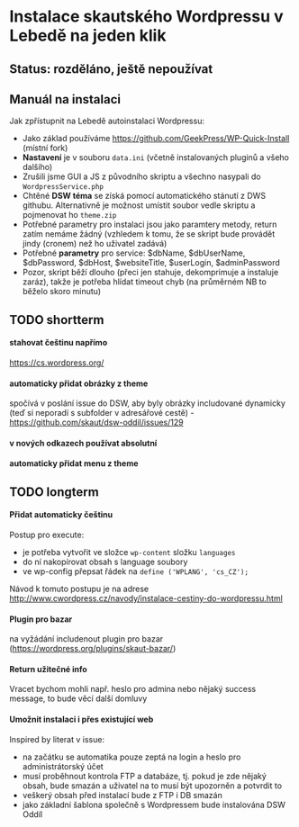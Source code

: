 # Instalace skautského Wordpressu v Lebedě na jeden klik 

## Status: rozděláno, ještě nepoužívat

## Manuál na instalaci 

Jak zpřístupnit na Lebedě autoinstalaci Wordpressu: 

* Jako základ používáme https://github.com/GeekPress/WP-Quick-Install (místní fork)
* **Nastavení** je v souboru `data.ini` (včetně instalovaných pluginů a všeho dalšího)
* Zrušili jsme GUI a JS z původního skriptu a všechno nasypali do `WordpressService.php`
* Chtěné **DSW téma** se získá pomocí automatického stánutí z DWS githubu. Alternativně je možnost umístit soubor vedle skriptu a pojmenovat ho `theme.zip` 
* Potřebné parametry pro instalaci jsou jako paramtery metody, return zatím nemáme žádný (vzhledem k tomu, že se skript bude provádět jindy (cronem) než ho uživatel zadává)
* Potřebné **parametry** pro service: $dbName, $dbUserName, $dbPassword, $dbHost, $websiteTitle, $userLogin, $adminPassword
* Pozor, skript běží dlouho (přeci jen stahuje, dekomprimuje a instaluje zaráz), takže je potřeba hlídat timeout chyb (na průměrném NB to běželo skoro minutu)

## TODO shortterm

#### stahovat češtinu napřímo

https://cs.wordpress.org/

#### automaticky přidat obrázky z theme

spočívá v poslání issue do DSW, aby byly obrázky includované dynamicky (teď si neporadí s subfolder v adresářové cestě) - https://github.com/skaut/dsw-oddil/issues/129


#### v nových odkazech používat absolutní

#### automaticky přidat menu z theme


## TODO longterm

#### Přidat automaticky češtinu

Postup pro execute: 

* je potřeba vytvořit ve složce `wp-content` složku `languages`
* do ní nakopírovat obsah s language soubory
* ve wp-config přepsat řádek na `define ('WPLANG', 'cs_CZ');`

Návod k tomuto postupu je na adrese http://www.cwordpress.cz/navody/instalace-cestiny-do-wordpressu.html

#### Plugin pro bazar

na vyžádání includenout plugin pro bazar (https://wordpress.org/plugins/skaut-bazar/)

#### Return užitečné info

Vracet bychom mohli např. heslo pro admina nebo nějaký success message, to bude věcí další domluvy

#### Umožnit instalaci i přes existující web

Inspired by literat v issue:  

* na začátku se automatika pouze zeptá na login a heslo pro administrátorský účet
* musí proběhnout kontrola FTP a databáze, tj. pokud je zde nějaký obsah, bude smazán a uživatel na to musí být upozorněn a potvrdit to
* veškerý obsah před instalací bude z FTP i DB smazán
* jako základní šablona společně s Wordpressem bude instalována DSW Oddíl